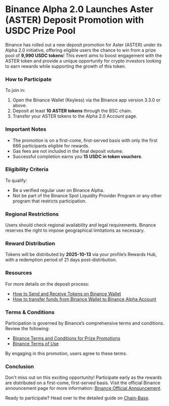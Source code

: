 # Binance Alpha 2.0 Launches Aster (ASTER) Deposit Promotion with USDC Prize Pool

Binance has rolled out a new deposit promotion for Aster (ASTER) under its Alpha 2.0 initiative, offering eligible users the chance to win from a prize pool of **9,990 USDC tokens**! This event aims to boost engagement with the ASTER token and provide a unique opportunity for crypto investors looking to earn rewards while supporting the growth of this token.

### How to Participate
To join in:
1. Open the Binance Wallet (Keyless) via the Binance app version 3.3.0 or above.
2. Deposit at least **10 ASTER tokens** through the BSC chain.
3. Transfer your ASTER tokens to the Alpha 2.0 Account page.

### Important Notes
- The promotion is on a first-come, first-served basis with only the first 666 participants eligible for rewards.
- Gas fees are not included in the final deposit volume.
- Successful completion earns you **15 USDC in token vouchers**.

### Eligibility Criteria
To qualify:
- Be a verified regular user on Binance Alpha.
- Not be part of the Binance Spot Liquidity Provider Program or any other program that restricts participation.

### Regional Restrictions
Users should check regional availability and legal requirements. Binance reserves the right to impose geographical limitations as necessary.

### Reward Distribution
Tokens will be distributed by **2025-10-13** via your profile’s Rewards Hub, with a redemption period of 21 days post-distribution.

### Resources
For more details on the deposit process:
- [How to Send and Receive Tokens on Binance Wallet](https://www.binance.com/en/support/faq/detail/02f7eb872eca4a1ea44c775767170d13)
- [How to transfer funds from Binance Wallet to Binance Alpha Account](https://www.binance.com/en/support/faq/detail/e1f3c44210734d6594d0b840aeb8b7fe)

### Terms & Conditions
Participation is governed by Binance’s comprehensive terms and conditions. Review the following:
- [Binance Terms and Conditions for Prize Promotions](https://www.binance.com/en/pp-terms)
- [Binance Terms of Use](https://www.binance.com/en/terms)

By engaging in this promotion, users agree to these terms.

### Conclusion
Don't miss out on this exciting opportunity! Participate early as the rewards are distributed on a first-come, first-served basis. Visit the official Binance announcement page for more information: [Binance Official Announcement](https://www.binance.com/en/support/announcement/detail/b9a539a440474ec6b43918642055b843).

Ready to participate? Head over to the detailed guide on [Chain-Base](https://chain-base.xyz/binance-alpha-2-0-launches-aster-aster-deposit-promotion-with-usdc-prize-pool).